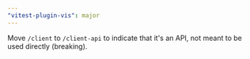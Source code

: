 ```yaml
---
"vitest-plugin-vis": major
---
```


Move `/client` to `/client-api` to indicate that it's an API, not meant to be used directly (breaking).
